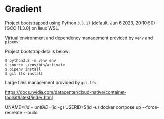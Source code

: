 # Gradient

Project bootstrapped using Python `3.8.17` (default, Jun  6 2023, 20:10:50) 
[GCC 11.3.0] on linux WSL.

Virtual environment and dependency management provided by `venv` and `pipenv`

Project bootstrap details below:

```console
$ python3.8 -m venv env
$ source ./env/bin/activate
$ pipenv install
$ git lfs install
```

Large files management provided by `git-lfs`


https://docs.nvidia.com/datacenter/cloud-native/container-toolkit/latest/index.html

UNAME=$(id -un) GID=$(id -g) USERID=$(id -u) docker compose up --force-recreate --build

